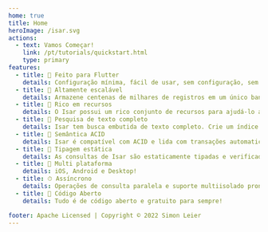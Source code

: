 ```yaml
---
home: true
title: Home
heroImage: /isar.svg
actions:
  - text: Vamos Começar!
    link: /pt/tutorials/quickstart.html
    type: primary
features:
  - title: 💙 Feito para Flutter
    details: Configuração mínima, fácil de usar, sem configuração, sem clichê. Basta adicionar algumas linhas de código para começar.
  - title: 🚀 Altamente escalável
    details: Armazene centenas de milhares de registros em um único banco de dados NoSQL e consulte-os de forma eficiente e assíncrona.
  - title: 🍭 Rico em recursos
    details: O Isar possui um rico conjunto de recursos para ajudá-lo a gerenciar seus dados. Índices compostos e de várias entradas, modificadores de consulta, suporte a JSON e muito mais.
  - title: 🔎 Pesquisa de texto completo
    details: Isar tem busca embutida de texto completo. Crie um índice de várias entradas e pesquise registros facilmente.
  - title: 🧪 Semântica ACID
    details: Isar é compatível com ACID e lida com transações automaticamente. Ele reverte as alterações se ocorrer um erro.
  - title: 💃 Tipagem estática
    details: As consultas de Isar são estaticamente tipadas e verificadas em tempo de compilação. Não há necessidade de se preocupar com erros de tempo de execução.
  - title: 📱 Multi plataforma
    details: iOS, Android e Desktop!
  - title: ⏱ Assíncrono
    details: Operações de consulta paralela e suporte multiisolado pronto para uso
  - title: 🦄 Código Aberto
    details: Tudo é de código aberto e gratuito para sempre!

footer: Apache Licensed | Copyright © 2022 Simon Leier
---
```

